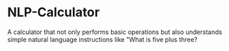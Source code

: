 # NLP-Calculator
A calculator that not only performs basic operations but also understands simple natural language instructions like "What is five plus three?
